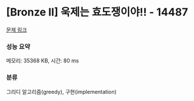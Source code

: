 # [Bronze II] 욱제는 효도쟁이야!! - 14487 

[문제 링크](https://www.acmicpc.net/problem/14487) 

### 성능 요약

메모리: 35368 KB, 시간: 80 ms

### 분류

그리디 알고리즘(greedy), 구현(implementation)

